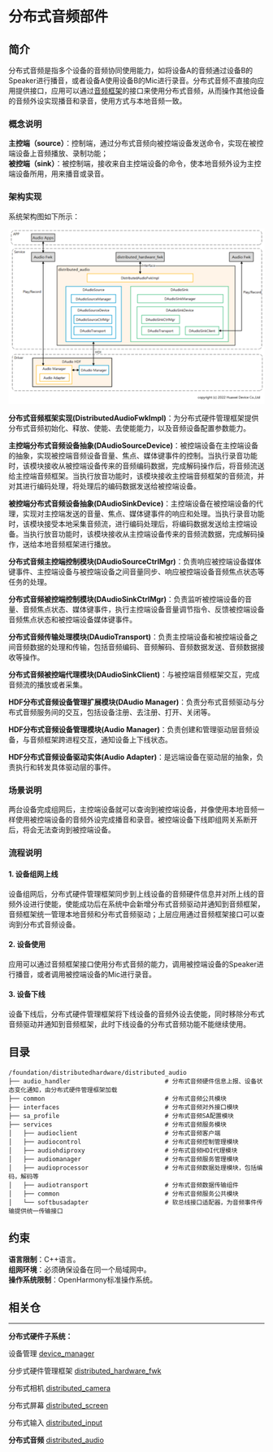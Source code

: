 # **分布式音频部件**

## **简介**

分布式音频是指多个设备的音频协同使用能力，如将设备A的音频通过设备B的Speaker进行播音，或者设备A使用设备B的Mic进行录音。分布式音频不直接向应用提供接口，应用可以通过[音频框架](https://gitee.com/openharmony/multimedia_audio_framework)的接口来使用分布式音频，从而操作其他设备的音频外设实现播音和录音，使用方式与本地音频一致。

### **概念说明**
**主控端（source）**：控制端，通过分布式音频向被控端设备发送命令，实现在被控端设备上音频播放、录制功能；  
**被控端（sink）**：被控制端，接收来自主控端设备的命令，使本地音频外设为主控端设备所用，用来播音或录音。

### **架构实现**

系统架构图如下所示：

![](figures/distributedaudio_arch.png)

**分布式音频框架实现(DistributedAudioFwkImpl)**：为分布式硬件管理框架提供分布式音频初始化、释放、使能、去使能能力，以及音频设备配置参数能力。

**主控端分布式音频设备抽象(DAudioSourceDevice)**：被控端设备在主控端设备的抽象，实现被控端音频设备音量、焦点、媒体键事件的控制。当执行录音功能时，该模块接收从被控端设备传来的音频编码数据，完成解码操作后，将音频流送给主控端音频框架。当执行放音功能时，该模块接收主控端音频框架的音频流，并对其进行编码处理，将处理后的编码数据发送给被控端设备。

**被控端分布式音频设备抽象(DAudioSinkDevice)**：主控端设备在被控端设备的代理，实现对主控端发送的音量、焦点、媒体键事件的响应和处理。当执行录音功能时，该模块接受本地采集音频流，进行编码处理后，将编码数据发送给主控端设备。当执行放音功能时，该模块接收从主控端设备传来的音频流数据，完成解码操作，送给本地音频框架进行播放。

**分布式音频主控端控制模块(DAudioSourceCtrlMgr)**：负责响应被控端设备媒体键事件、主控端设备与被控端设备之间音量同步、响应被控端设备音频焦点状态等任务的处理。

**分布式音频被控端控制模块(DAudioSinkCtrlMgr)**：负责监听被控端设备的音量、音频焦点状态、媒体键事件，执行主控端设备音量调节指令、反馈被控端设备音频焦点状态和被控端设备媒体键事件。

**分布式音频传输处理模块(DAudioTransport)**：负责主控端设备和被控端设备之间音频数据的处理和传输，包括音频编码、音频解码、音频数据发送、音频数据接收等操作。

**分布式音频被控端代理模块(DAudioSinkClient)**：与被控端音频框架交互，完成音频流的播放或者采集。

**HDF分布式音频设备管理扩展模块(DAudio Manager)**：负责分布式音频驱动与分布式音频服务间的交互，包括设备注册、去注册、打开、关闭等。

**HDF分布式音频设备管理模块(Audio Manager)**：负责创建和管理驱动层音频设备，与音频框架跨进程交互，通知设备上下线状态。

**HDF分布式音频设备驱动实体(Audio Adapter)**：是远端设备在驱动层的抽象，负责执行和转发具体驱动层的事件。

### **场景说明**
两台设备完成组网后，主控端设备就可以查询到被控端设备，并像使用本地音频一样使用被控端设备的音频外设完成播音和录音。被控端设备下线即组网关系断开后，将会无法查询到被控端设备。

### **流程说明**
#### **1. 设备组网上线**
设备组网后，分布式硬件管理框架同步到上线设备的音频硬件信息并对所上线的音频外设进行使能，使能成功后在系统中会新增分布式音频驱动并通知到音频框架，音频框架统一管理本地音频和分布式音频驱动；上层应用通过音频框架接口可以查询到分布式音频设备。

#### **2. 设备使用**
应用可以通过音频框架接口使用分布式音频的能力，调用被控端设备的Speaker进行播音，或者调用被控端设备的Mic进行录音。

#### **3. 设备下线**
设备下线后，分布式硬件管理框架将下线设备的音频外设去使能，同时移除分布式音频驱动并通知到音频框架，此时下线设备的分布式音频功能不能继续使用。

## **目录**

```
/foundation/distributedhardware/distributed_audio
├── audio_handler                          # 分布式音频硬件信息上报、设备状态变化通知，由分布式硬件管理框架加载
├── common                                 # 分布式音频公共模块
├── interfaces                             # 分布式音频对外接口模块
├── sa_profile                             # 分布式音频SA配置模块
├── services                               # 分布式音频服务模块
│   ├── audioclient                        # 分布式音频客户端
│   ├── audiocontrol                       # 分布式音频控制管理模块
│   ├── audiohdiproxy                      # 分布式音频HDI代理模块
│   ├── audiomanager                       # 分布式音频服务管理模块
│   ├── audioprocessor                     # 分布式音频数据处理模块，包括编码，解码等
│   ├── audiotransport                     # 分布式音频数据传输组件
│   ├── common                             # 分布式音频服务公共模块
│   └── softbusadapter                     # 软总线接口适配器，为音频事件传输提供统一传输接口
```

## **约束**
**语言限制**：C++语言。  
**组网环境**：必须确保设备在同一个局域网中。  
**操作系统限制**：OpenHarmony标准操作系统。  

## **相关仓**
****
**分布式硬件子系统：**

设备管理
[device_manager](https://gitee.com/openharmony/distributedhardware_device_manager)

分步式硬件管理框架
[distributed_hardware_fwk](https://gitee.com/openharmony/distributedhardware_distributed_hardware_fwk)

分布式相机
[distributed_camera](https://gitee.com/openharmony/distributedhardware_distributed_camera)

分布式屏幕
[distributed_screen](https://gitee.com/openharmony/distributedhardware_distributed_screen)

分布式输入
[distributed_input](https://gitee.com/openharmony/distributedhardware_distributed_input)

**分布式音频**
[distributed_audio](https://gitee.com/openharmony/distributedhardware_distributed_audio)
